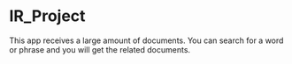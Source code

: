 # IR_Project
This app receives a large amount of documents.
You can search for a word or phrase and you will get the related documents.
